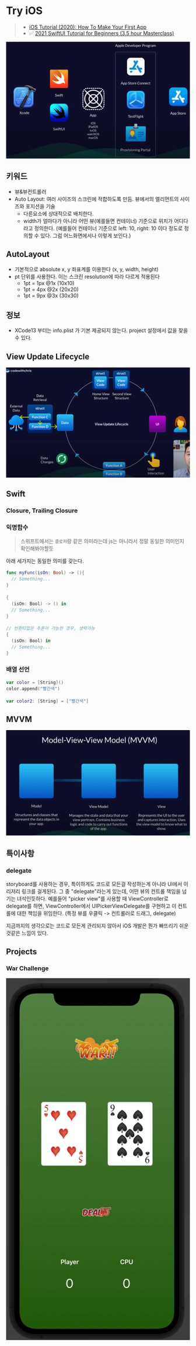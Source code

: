 # Try iOS

> - [iOS Tutorial (2020): How To Make Your First App](https://youtu.be/09TeUXjzpKs)
> - ✅ [2021 SwiftUI Tutorial for Beginners (3.5 hour Masterclass)](https://youtu.be/F2ojC6TNwws)

![Workflow Overview](./images/readme/workflow-overview.png)

## 키워드

- 뷰&뷰컨트롤러
- Auto Layout: 여러 사이즈의 스크린에 적합하도록 만듬. 뷰에서의 엘리먼트의 사이즈와 포지션을 기술
  - 다른요소에 상대적으로 배치한다.
  - width가 얼마다가 아니라 어떤 뷰(예를들면 컨테이너) 기준으로 위치가 어디다 라고 정의한다.
    (예를들어 컨테이너 기준으로 left: 10, right: 10 이다 정도로 정의할 수 있다. 그럼 어느화면에서나 이렇게 보인다.)

## AutoLayout

- 기본적으로 absolute x, y 좌표계를 이용한다 (x, y, width, height)
- pt 단위를 사용한다. 이는 스크린 resolution에 따라 다르게 적용된다
  - 1pt = 1px @1x (10x10)
  - 1pt = 4px @2x (20x20)
  - 1pt = 9px @3x (30x30)

## 정보

- XCode13 부터는 info.plist 가 기본 제공되지 않는다. project 설정에서 값을 찾을 수 있다.

## View Update Lifecycle

![View Update Lifecycle](./images/readme/view-update-lifecycle.png)

## Swift

### Closure, Trailing Closure

### 익명함수

> 스위프트에서는 `클로저`랑 같은 의미라는데 js는 아니라서 정말 동일한 의미인지 확인해봐야할듯

아래 세가지는 동일한 의미를 갖는다.

```swift
func myFunc(isOn: Bool) -> (){
  // Something...
}

{
  (isOn: Bool) -> () in
  // Something...
}

// 반환타입은 추론이 가능한 경우, 생략가능
{
  (isOn: Bool) in
  // Something...
}
```

### 배열 선언

```swift
var color = [String]()
color.append("빨간색")

var color2: [String] = ["빨간색"]
```

## MVVM

![MVVM](./images/readme/mvvm.png)

## 특이사항

### delegate

storyboard를 사용하는 경우, 특이하게도 코드로 모든걸 작성하는게 아니라 UI에서 이리저리 링크를 걸게된다. 그 중 "delegate"라는게 있는데, 어떤 뷰의 컨트롤 책임을 넘기는 녀석인듯하다. 예를들어 "picker view"를 사용할 때 ViewController로 delegate를 하면, ViewController에서 UIPickerViewDelegate를 구현하고 이 컨트롤에 대한 책임을 위임한다. (특정 뷰를 우클릭 -> 컨트롤러로 드래그, delegate)

지금까지의 생각으로는 코드로 모든게 관리되지 않아서 iOS 개발은 뭔가 빠뜨리기 쉬운 것같은 느낌이 있다.

## Projects

### War Challenge

![war-challenge](./projects/war-challenge/result.png)

